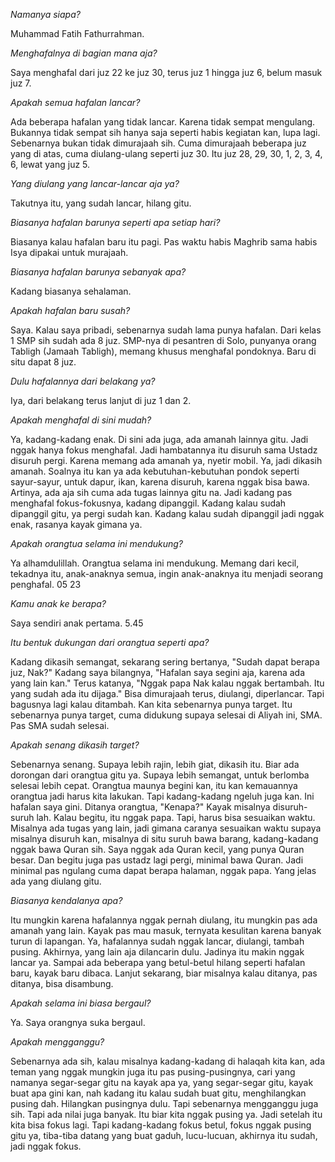 <!-- muhammad fatih fathurrahman 15 juz -->

_Namanya siapa?_

Muhammad Fatih Fathurrahman.

_Menghafalnya di bagian mana aja?_

Saya menghafal dari juz 22 ke juz 30, terus juz 1 hingga juz 6, belum masuk juz 7.

_Apakah semua hafalan lancar?_

Ada beberapa hafalan yang tidak lancar. Karena tidak sempat mengulang. Bukannya tidak sempat sih hanya saja seperti habis kegiatan kan, lupa lagi. Sebenarnya bukan tidak dimurajaah sih. Cuma dimurajaah beberapa juz yang di atas, cuma diulang-ulang seperti juz 30. Itu juz 28, 29, 30, 1, 2, 3, 4, 6, lewat yang juz 5. 

_Yang diulang yang lancar-lancar aja ya?_

Takutnya itu, yang sudah lancar, hilang gitu.

_Biasanya hafalan barunya seperti apa setiap hari?_

Biasanya kalau hafalan baru itu pagi. Pas waktu habis Maghrib sama habis Isya dipakai untuk murajaah.

_Biasanya hafalan barunya sebanyak apa?_

Kadang biasanya sehalaman.

_Apakah hafalan baru susah?_

Saya. Kalau saya pribadi, sebenarnya sudah lama punya hafalan. Dari kelas 1 SMP sih sudah ada 8 juz. SMP-nya di pesantren di Solo, punyanya orang Tabligh (Jamaah Tabligh), memang khusus menghafal pondoknya. Baru di situ dapat 8 juz.

_Dulu hafalannya dari belakang ya?_

Iya, dari belakang terus lanjut di juz 1 dan 2.

_Apakah menghafal di sini mudah?_

Ya, kadang-kadang enak. Di sini ada juga, ada amanah lainnya gitu. Jadi nggak hanya fokus menghafal. Jadi hambatannya itu disuruh sama Ustadz disuruh pergi. Karena memang ada amanah ya, nyetir mobil. Ya, jadi dikasih amanah. Soalnya itu kan ya ada kebutuhan-kebutuhan pondok seperti sayur-sayur, untuk dapur, ikan, karena disuruh, karena nggak bisa bawa. Artinya, ada aja sih cuma ada tugas lainnya gitu na. Jadi kadang pas menghafal fokus-fokusnya, kadang dipanggil. Kadang kalau sudah dipanggil gitu, ya pergi sudah kan. Kadang kalau sudah dipanggil jadi nggak enak, rasanya kayak gimana ya.

_Apakah orangtua selama ini mendukung?_

Ya alhamdulillah. Orangtua selama ini mendukung. Memang dari kecil, tekadnya itu, anak-anaknya semua, ingin anak-anaknya itu menjadi seorang penghafal. 05 23

_Kamu anak ke berapa?_

Saya sendiri anak pertama. 5.45

_Itu bentuk dukungan dari orangtua seperti apa?_

Kadang dikasih semangat, sekarang sering bertanya, "Sudah dapat berapa juz, Nak?" Kadang saya bilangnya, "Hafalan saya segini aja, karena ada yang lain kan." Terus katanya, "Nggak papa Nak kalau nggak bertambah. Itu yang sudah ada itu dijaga." Bisa dimurajaah terus, diulangi, diperlancar. Tapi bagusnya lagi kalau ditambah. Kan kita sebenarnya punya target. Itu sebenarnya punya target, cuma didukung supaya selesai di Aliyah ini, SMA. Pas SMA sudah selesai. 

_Apakah senang dikasih target?_

Sebenarnya senang. Supaya lebih rajin, lebih giat, dikasih itu. Biar ada dorongan dari orangtua gitu ya. Supaya lebih semangat, untuk berlomba selesai lebih cepat. Orangtua maunya begini kan, itu kan kemauannya orangtua jadi harus kita lakukan. Tapi kadang-kadang ngeluh juga kan. Ini hafalan saya gini. Ditanya orangtua, "Kenapa?" Kayak misalnya disuruh-suruh lah. Kalau begitu, itu nggak papa. Tapi, harus bisa sesuaikan waktu. Misalnya ada tugas yang lain, jadi gimana caranya sesuaikan waktu supaya misalnya disuruh kan, misalnya di situ suruh bawa barang, kadang-kadang nggak bawa Quran sih. Saya nggak ada Quran kecil, yang punya Quran besar. Dan begitu juga pas ustadz lagi pergi, minimal bawa Quran. Jadi minimal pas ngulang cuma dapat berapa halaman, nggak papa. Yang jelas ada yang diulang gitu. 

_Biasanya kendalanya apa?_

Itu mungkin karena hafalannya nggak pernah diulang, itu mungkin pas ada amanah yang lain. Kayak pas mau masuk, ternyata kesulitan karena banyak turun di lapangan. Ya, hafalannya sudah nggak lancar, diulangi, tambah pusing. Akhirnya, yang lain aja dilancarin dulu. Jadinya itu makin nggak lancar ya. Sampai ada beberapa yang betul-betul hilang seperti hafalan baru, kayak baru dibaca. Lanjut sekarang, biar misalnya kalau ditanya, pas ditanya, bisa disambung. 

_Apakah selama ini biasa bergaul?_

Ya. Saya orangnya suka bergaul. 

_Apakah mengganggu?_

Sebenarnya ada sih, kalau misalnya kadang-kadang di halaqah kita kan, ada teman yang nggak mungkin juga itu pas pusing-pusingnya, cari yang namanya segar-segar gitu na kayak apa ya, yang segar-segar gitu, kayak buat apa gini kan, nah kadang itu kalau sudah buat gitu, menghilangkan pusing dah. Hilangkan pusingnya dulu. Tapi sebenarnya mengganggu juga sih. Tapi ada nilai juga banyak. Itu biar kita nggak pusing ya. Jadi setelah itu kita bisa fokus lagi. Tapi kadang-kadang fokus betul, fokus nggak pusing gitu ya, tiba-tiba datang yang buat gaduh, lucu-lucuan, akhirnya itu sudah, jadi nggak fokus.